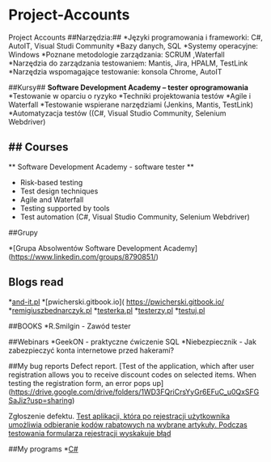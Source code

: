 # Project-Accounts
Project Accounts
##Narzędzia:##
*Języki programowania i frameworki: C#, AutoIT, Visual Studi Community
*Bazy danych, SQL
*Systemy operacyjne: Windows
*Poznane metodologie zarządzania: SCRUM ,Waterfall
*Narzędzia do zarządzania testowaniem: Mantis, Jira, HPALM, TestLink
*Narzędzia wspomagające testowanie:  konsola Chrome, AutoIT

##Kursy##
**Software Development Academy – tester oprogramowania**
*Testowanie w oparciu o ryzyko
*Techniki projektowania testów
*Agile i Waterfall
*Testowanie wspierane narzędziami (Jenkins, Mantis, TestLink)
*Automatyzacja testów ((C#, Visual Studio Community, Selenium Webdriver)

## ## Courses
** Software Development Academy - software tester **
* Risk-based testing
* Test design techniques
* Agile and Waterfall
* Testing supported by tools
* Test automation (C#, Visual Studio Community, Selenium Webdriver)

##Grupy

*[Grupa Absolwentów Software Development Academy] (https://www.linkedin.com/groups/8790851/)


## Blogs read
*[and-it.pl](http://and-it.pl/wpblog/)
*[pwicherski.gitbook.io]( https://pwicherski.gitbook.io/
*[remigiuszbednarczyk.pl]( https://remigiuszbednarczyk.pl/)
*[testerka.pl]( http://testerka.pl/)
*[testerzy.pl]( https://testerzy.pl/)
*[testuj.pl]( https://testuj.pl/)


##BOOKS
*R.Smilgin - Zawód tester

##Webinars
*GeekON - praktyczne ćwiczenie SQL
*Niebezpiecznik - Jak zabezpieczyć konta internetowe przed hakerami? 

##My bug reports
Defect report.
[Test of the application, which after user registration allows you to receive discount codes on selected items. When testing the registration form, an error pops up] (https://drive.google.com/drive/folders/1WD3FQriCrsYyGr6EFuC_u0QxSFGSaJiz?usp=sharing)

Zgłoszenie defektu.
[Test aplikacji, która po rejestracji użytkownika umożliwia odbieranie kodów rabatowych na wybrane artykuły. Podczas testowania formularza rejestracji wyskakuje błąd](https://drive.google.com/drive/folders/1WD3FQriCrsYyGr6EFuC_u0QxSFGSaJiz?usp=sharing)

##My programs
*[C#](https://www.sololearn.com/certificates/course/en/17306767/1080/landscape/png)


